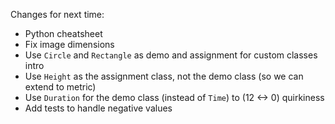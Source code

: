 Changes for next time:

- Python cheatsheet
- Fix image dimensions
- Use `Circle` and `Rectangle` as demo and assignment for custom classes intro
- Use `Height` as the assignment class, not the demo class (so we can extend to
  metric)
- Use `Duration` for the demo class (instead of `Time`) to (12 <-> 0) quirkiness
- Add tests to handle negative values
